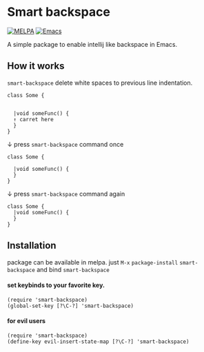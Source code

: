 # Smart backspace
[![MELPA](https://melpa.org/packages/smart-backspace-badge.svg)](https://melpa.org/#/smart-backspace)
[![Emacs](https://img.shields.io/badge/Emacs-25-8e44bd.svg)](https://www.gnu.org/software/emacs/)

A simple package to enable intellij like backspace in Emacs.

## How it works
`smart-backspace` delete white spaces to previous line indentation.
```
class Some {
  
  
  |void someFunc() {
  ↑ carret here
  }
}
```
↓ press `smart-backspace` command once
```
class Some {
  
  |void someFunc() {
  }
}
```
↓ press `smart-backspace` command again
```
class Some {
  |void someFunc() {
  }
}
```

## Installation
package can be available in melpa. just `M-x` `package-install` `smart-backspace` and bind `smart-backspace`
#### set keybinds to your favorite key.
```
(require 'smart-backspace)
(global-set-key [?\C-?] 'smart-backspace)
```
#### for evil users
```
(require 'smart-backspace)
(define-key evil-insert-state-map [?\C-?] 'smart-backspace)
```
